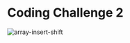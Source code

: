 # Coding Challenge 2


![array-insert-shift](https://user-images.githubusercontent.com/93843463/191374432-2c9b316f-4d7a-4010-817c-324c6a48be41.png)
